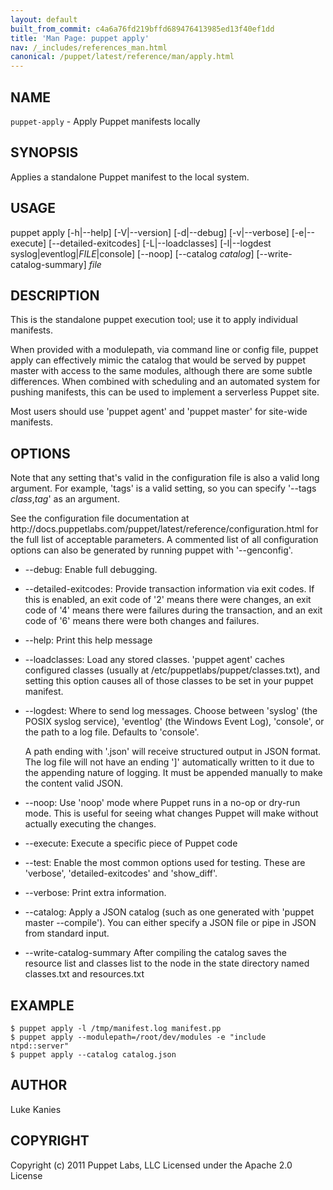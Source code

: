 ```yaml
---
layout: default
built_from_commit: c4a6a76fd219bffd689476413985ed13f40ef1dd
title: 'Man Page: puppet apply'
nav: /_includes/references_man.html
canonical: /puppet/latest/reference/man/apply.html
---
```


<div class='mp'>
<h2 id="NAME">NAME</h2>
<p class="man-name">
  <code>puppet-apply</code> - <span class="man-whatis">Apply Puppet manifests locally</span>
</p>

<h2 id="SYNOPSIS">SYNOPSIS</h2>

<p>Applies a standalone Puppet manifest to the local system.</p>

<h2 id="USAGE">USAGE</h2>

<p>puppet apply [-h|--help] [-V|--version] [-d|--debug] [-v|--verbose]
  [-e|--execute] [--detailed-exitcodes] [-L|--loadclasses]
  [-l|--logdest syslog|eventlog|<var>FILE</var>|console] [--noop]
  [--catalog <var>catalog</var>] [--write-catalog-summary] <var>file</var></p>

<h2 id="DESCRIPTION">DESCRIPTION</h2>

<p>This is the standalone puppet execution tool; use it to apply
individual manifests.</p>

<p>When provided with a modulepath, via command line or config file, puppet
apply can effectively mimic the catalog that would be served by puppet
master with access to the same modules, although there are some subtle
differences. When combined with scheduling and an automated system for
pushing manifests, this can be used to implement a serverless Puppet
site.</p>

<p>Most users should use 'puppet agent' and 'puppet master' for site-wide
manifests.</p>

<h2 id="OPTIONS">OPTIONS</h2>

<p>Note that any setting that's valid in the configuration
file is also a valid long argument. For example, 'tags' is a
valid setting, so you can specify '--tags <var>class</var>,<var>tag</var>'
as an argument.</p>

<p>See the configuration file documentation at
http://docs.puppetlabs.com/puppet/latest/reference/configuration.html for the
full list of acceptable parameters. A commented list of all
configuration options can also be generated by running puppet with
'--genconfig'.</p>

<ul>
<li><p>--debug:
Enable full debugging.</p></li>
<li><p>--detailed-exitcodes:
Provide transaction information via exit codes. If this is enabled, an exit
code of '2' means there were changes, an exit code of '4' means there were
failures during the transaction, and an exit code of '6' means there were both
changes and failures.</p></li>
<li><p>--help:
Print this help message</p></li>
<li><p>--loadclasses:
Load any stored classes. 'puppet agent' caches configured classes
(usually at /etc/puppetlabs/puppet/classes.txt), and setting this option causes
all of those classes to be set in your puppet manifest.</p></li>
<li><p>--logdest:
Where to send log messages. Choose between 'syslog' (the POSIX syslog
service), 'eventlog' (the Windows Event Log), 'console', or the path to a log
file. Defaults to 'console'.</p>

<p>A path ending with '.json' will receive structured output in JSON format. The
log file will not have an ending ']' automatically written to it due to the
appending nature of logging. It must be appended manually to make the content
valid JSON.</p></li>
<li><p>--noop:
Use 'noop' mode where Puppet runs in a no-op or dry-run mode. This
is useful for seeing what changes Puppet will make without actually
executing the changes.</p></li>
<li><p>--execute:
Execute a specific piece of Puppet code</p></li>
<li><p>--test:
Enable the most common options used for testing. These are 'verbose',
'detailed-exitcodes' and 'show_diff'.</p></li>
<li><p>--verbose:
Print extra information.</p></li>
<li><p>--catalog:
Apply a JSON catalog (such as one generated with 'puppet master --compile'). You can
either specify a JSON file or pipe in JSON from standard input.</p></li>
<li><p>--write-catalog-summary
After compiling the catalog saves the resource list and classes list to the node
in the state directory named classes.txt and resources.txt</p></li>
</ul>


<h2 id="EXAMPLE">EXAMPLE</h2>

<pre><code>$ puppet apply -l /tmp/manifest.log manifest.pp
$ puppet apply --modulepath=/root/dev/modules -e "include ntpd::server"
$ puppet apply --catalog catalog.json
</code></pre>

<h2 id="AUTHOR">AUTHOR</h2>

<p>Luke Kanies</p>

<h2 id="COPYRIGHT">COPYRIGHT</h2>

<p>Copyright (c) 2011 Puppet Labs, LLC Licensed under the Apache 2.0 License</p>

</div>
